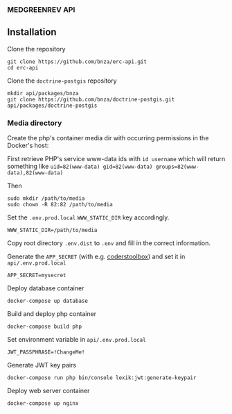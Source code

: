 ### MEDGREENREV API

## Installation

Clone the repository

```shell
git clone https://github.com/bnza/erc-api.git
cd erc-api
```

Clone the ```doctrine-postgis``` repository

```shell
mkdir api/packages/bnza
git clone https://github.com/bnza/doctrine-postgis.git api/packages/doctrine-postgis
```

### Media directory

Create the php's container media dir with occurring permissions in the Docker's host:

First retrieve PHP's service www-data ids with ```id username``` which will return something like
```uid=82(www-data) gid=82(www-data) groups=82(www-data),82(www-data)```

Then

```shell
sudo mkdir /path/to/media
sudo chown -R 82:82 /path/to/media
```

Set the ```.env.prod.local``` ```WWW_STATIC_DIR``` key accordingly.

```shell
WWW_STATIC_DIR=/path/to/media
```

Copy root directory ```.env.dist``` to ```.env``` and fill in the correct information.

Generate the ```APP_SECRET``` (with e.g. [coderstoolbox](https://coderstoolbox.online/toolbox/generate-symfony-secret))
and set it in ```api/.env.prod.local```

```shell
APP_SECRET=mysecret
```

Deploy database container

```shell
docker-compose up database
```

Build and deploy php container

```shell
docker-compose build php
```

Set environment variable in  ```api/.env.prod.local```

```
JWT_PASSPHRASE=!ChangeMe!
```

Generate JWT key pairs

```shell
docker-compose run php bin/console lexik:jwt:generate-keypair
```

Deploy web server container

```shell
docker-compose up nginx
```

